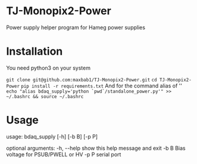 # TJ-Monopix2-Power
Power supply helper program for Hameg power supplies




# Installation

You need python3 on your system

```git clone git@github.com:maxbab1/TJ-Monopix2-Power.git```
```cd TJ-Monopix2-Power```
```pip install -r requirements.txt```
And for the command alias of ''
```echo "alias bdaq_supply='python `pwd`/standalone_power.py'" >> ~/.bashrc && source ~/.bashrc```


# Usage

usage: bdaq_supply [-h] [-b B] [-p P]

optional arguments:
  -h, --help  show this help message and exit
  -b B        Bias voltage for PSUB/PWELL or HV
  -p P        serial port


